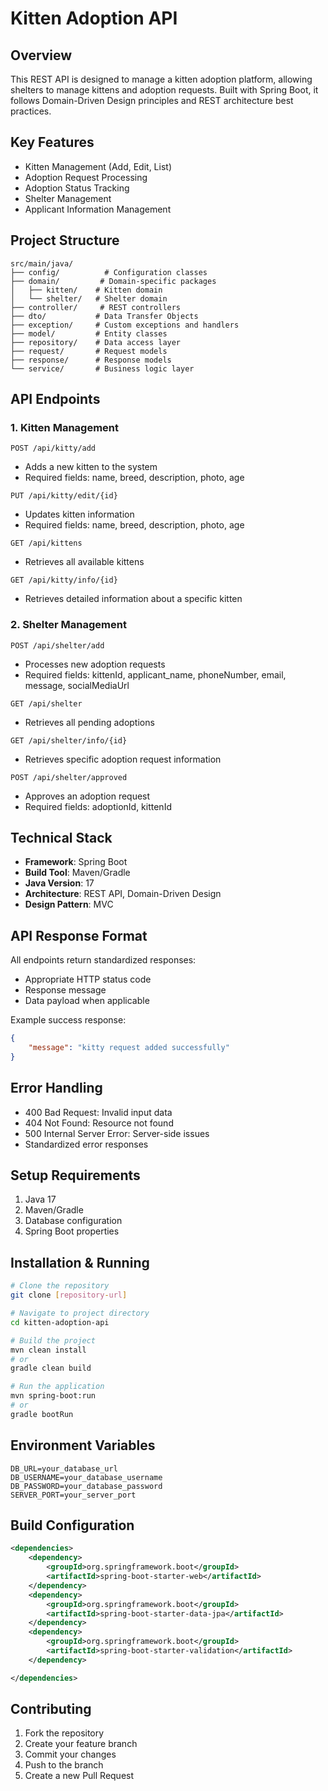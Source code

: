 # Kitten Adoption API
## Overview
This REST API is designed to manage a kitten adoption platform, allowing shelters to manage kittens and adoption requests. Built with Spring Boot, it follows Domain-Driven Design principles and REST architecture best practices.

## Key Features
- Kitten Management (Add, Edit, List)
- Adoption Request Processing
- Adoption Status Tracking
- Shelter Management
- Applicant Information Management

## Project Structure
```
src/main/java/
├── config/          # Configuration classes
├── domain/         # Domain-specific packages
│   ├── kitten/    # Kitten domain
│   └── shelter/   # Shelter domain
├── controller/     # REST controllers
├── dto/           # Data Transfer Objects
├── exception/     # Custom exceptions and handlers
├── model/         # Entity classes
├── repository/    # Data access layer
├── request/       # Request models
├── response/      # Response models
└── service/       # Business logic layer
```

## API Endpoints

### 1. Kitten Management
```
POST /api/kitty/add
```
- Adds a new kitten to the system
- Required fields: name, breed, description, photo, age
```
PUT /api/kitty/edit/{id}
```
- Updates kitten information
- Required fields: name, breed, description, photo, age
```
GET /api/kittens
```
- Retrieves all available kittens
```
GET /api/kitty/info/{id}
```
- Retrieves detailed information about a specific kitten

### 2. Shelter Management
```
POST /api/shelter/add
```
- Processes new adoption requests
- Required fields: kittenId, applicant_name, phoneNumber, email, message, socialMediaUrl
```
GET /api/shelter
```
- Retrieves all pending adoptions
```
GET /api/shelter/info/{id}
```
- Retrieves specific adoption request information
```
POST /api/shelter/approved
```
- Approves an adoption request
- Required fields: adoptionId, kittenId

## Technical Stack
- **Framework**: Spring Boot
- **Build Tool**: Maven/Gradle
- **Java Version**: 17
- **Architecture**: REST API, Domain-Driven Design
- **Design Pattern**: MVC

## API Response Format
All endpoints return standardized responses:
- Appropriate HTTP status code
- Response message
- Data payload when applicable

Example success response:
```json
{
    "message": "kitty request added successfully"
}
```

## Error Handling
- 400 Bad Request: Invalid input data
- 404 Not Found: Resource not found
- 500 Internal Server Error: Server-side issues
- Standardized error responses

## Setup Requirements
1. Java 17
2. Maven/Gradle
3. Database configuration
4. Spring Boot properties

## Installation & Running
```bash
# Clone the repository
git clone [repository-url]

# Navigate to project directory
cd kitten-adoption-api

# Build the project
mvn clean install
# or
gradle clean build

# Run the application
mvn spring-boot:run
# or
gradle bootRun
```

## Environment Variables
```
DB_URL=your_database_url
DB_USERNAME=your_database_username
DB_PASSWORD=your_database_password
SERVER_PORT=your_server_port
```

## Build Configuration
```xml
<dependencies>
    <dependency>
        <groupId>org.springframework.boot</groupId>
        <artifactId>spring-boot-starter-web</artifactId>
    </dependency>
    <dependency>
        <groupId>org.springframework.boot</groupId>
        <artifactId>spring-boot-starter-data-jpa</artifactId>
    </dependency>
    <dependency>
        <groupId>org.springframework.boot</groupId>
        <artifactId>spring-boot-starter-validation</artifactId>
    </dependency>

</dependencies>
```

## Contributing
1. Fork the repository
2. Create your feature branch
3. Commit your changes
4. Push to the branch
5. Create a new Pull Request

